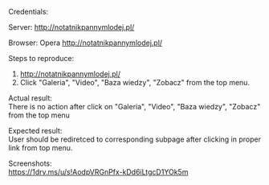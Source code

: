 Credentials:  

Server: http://notatnikpannymlodej.pl/  

Browser: Opera http://notatnikpannymlodej.pl/  

Steps to reproduce:  
1. http://notatnikpannymlodej.pl/
2. Click "Galeria", "Video", "Baza wiedzy", "Zobacz" from the top menu. 

Actual result:  
There is no action after click on "Galeria", "Video", "Baza wiedzy", "Zobacz" from the top menu  

Expected result:  
User should be rediretced to corresponding subpage after clicking in proper link from top menu.  

Screenshots:  
https://1drv.ms/u/s!AodpVRGnPfx-kDd6iLtgcD1YOk5m
